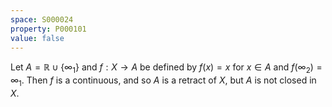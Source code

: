 ```yaml
---
space: S000024
property: P000101
value: false
---
```


Let $A = \mathbb{R}\cup \{\infty_1\}$ and $f:X\to A$ be defined by $f(x) = x$ for $x\in A$ and $f(\infty_2) = \infty_1$. Then $f$ is a continuous, and so $A$ is a retract of $X$, but $A$ is not closed in $X$.
